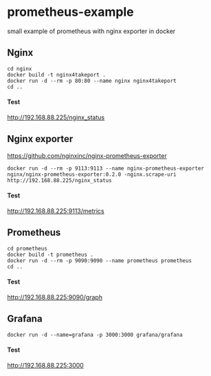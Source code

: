 # prometheus-example
small example of prometheus with nginx exporter in docker

## Nginx
```
cd nginx
docker build -t nginx4takeport .
docker run -d --rm -p 80:80 --name nginx nginx4takeport
cd ..
```

#### Test
http://192.168.88.225/nginx_status

## Nginx exporter
https://github.com/nginxinc/nginx-prometheus-exporter
```
docker run -d --rm -p 9113:9113 --name nginx-prometheus-exporter nginx/nginx-prometheus-exporter:0.2.0 -nginx.scrape-uri http://192.168.88.225/nginx_status
```

#### Test
http://192.168.88.225:9113/metrics

## Prometheus
```
cd prometheus
docker build -t prometheus .
docker run -d --rm -p 9090:9090 --name prometheus prometheus
cd ..
```

#### Test
http://192.168.88.225:9090/graph

## Grafana
```
docker run -d --name=grafana -p 3000:3000 grafana/grafana
```

#### Test
http://192.168.88.225:3000
